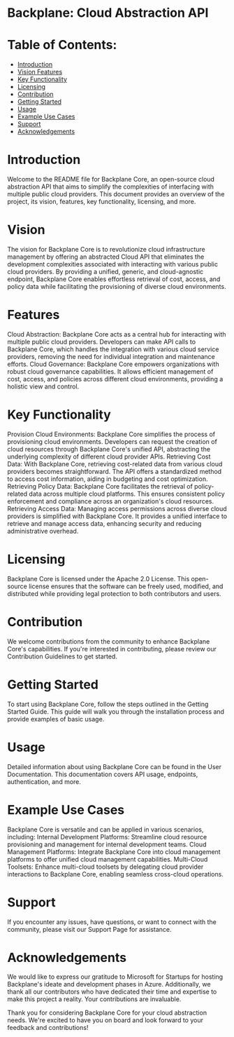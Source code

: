 # Backplane: Cloud Abstraction API 

# Table of Contents: 

- [Introduction](#Introduction) 
- [Vision Features](#Vision)
- [Key Functionality](#Key-Functionality) 
- [Licensing](#Licensing)
- [Contribution](#Contribution) 
- [Getting Started](#Getting-Started)
- [Usage](#Usage)
- [Example Use Cases](#Example-Use-Cases) 
- [Support](#Support)
- [Acknowledgements](#Acknowledgements)


# Introduction 
Welcome to the README file for Backplane Core, an open-source cloud abstraction API that aims to simplify the complexities of interfacing with multiple public cloud providers. This document provides an overview of the project, its vision, features, key functionality, licensing, and more. 

# Vision 
The vision for Backplane Core is to revolutionize cloud infrastructure management by offering an abstracted Cloud API that eliminates the development complexities associated with interacting with various public cloud providers. By providing a unified, generic, and cloud-agnostic endpoint, Backplane Core enables effortless retrieval of cost, access, and policy data while facilitating the provisioning of diverse cloud environments. 

# Features 
Cloud Abstraction: Backplane Core acts as a central hub for interacting with multiple public cloud providers. Developers can make API calls to Backplane Core, which handles the integration with various cloud service providers, removing the need for individual integration and maintenance efforts. 
Cloud Governance: Backplane Core empowers organizations with robust cloud governance capabilities. It allows efficient management of cost, access, and policies across different cloud environments, providing a holistic view and control. 

# Key Functionality 
Provision Cloud Environments: Backplane Core simplifies the process of provisioning cloud environments. Developers can request the creation of cloud resources through Backplane Core's unified API, abstracting the underlying complexity of different cloud provider APIs. 
Retrieving Cost Data: With Backplane Core, retrieving cost-related data from various cloud providers becomes straightforward. The API offers a standardized method to access cost information, aiding in budgeting and cost optimization. 
Retrieving Policy Data: Backplane Core facilitates the retrieval of policy-related data across multiple cloud platforms. This ensures consistent policy enforcement and compliance across an organization's cloud resources. 
Retrieving Access Data: Managing access permissions across diverse cloud providers is simplified with Backplane Core. It provides a unified interface to retrieve and manage access data, enhancing security and reducing administrative overhead. 

# Licensing 
Backplane Core is licensed under the Apache 2.0 License. This open-source license ensures that the software can be freely used, modified, and distributed while providing legal protection to both contributors and users. 

# Contribution 
We welcome contributions from the community to enhance Backplane Core's capabilities. If you're interested in contributing, please review our Contribution Guidelines to get started. 

# Getting Started 
To start using Backplane Core, follow the steps outlined in the Getting Started Guide. This guide will walk you through the installation process and provide examples of basic usage. 

# Usage 
Detailed information about using Backplane Core can be found in the User Documentation. This documentation covers API usage, endpoints, authentication, and more. 

# Example Use Cases 
Backplane Core is versatile and can be applied in various scenarios, including: 
Internal Development Platforms: Streamline cloud resource provisioning and management for internal development teams. 
Cloud Management Platforms: Integrate Backplane Core into cloud management platforms to offer unified cloud management capabilities. 
Multi-Cloud Toolsets: Enhance multi-cloud toolsets by delegating cloud provider interactions to Backplane Core, enabling seamless cross-cloud operations. 

# Support 
If you encounter any issues, have questions, or want to connect with the community, please visit our Support Page for assistance. 

# Acknowledgements 
We would like to express our gratitude to Microsoft for Startups for hosting Backplane's ideate and development phases in Azure. Additionally, we thank all our contributors who have dedicated their time and expertise to make this project a reality. Your contributions are invaluable. 

Thank you for considering Backplane Core for your cloud abstraction needs. We're excited to have you on board and look forward to your feedback and contributions! 
 
